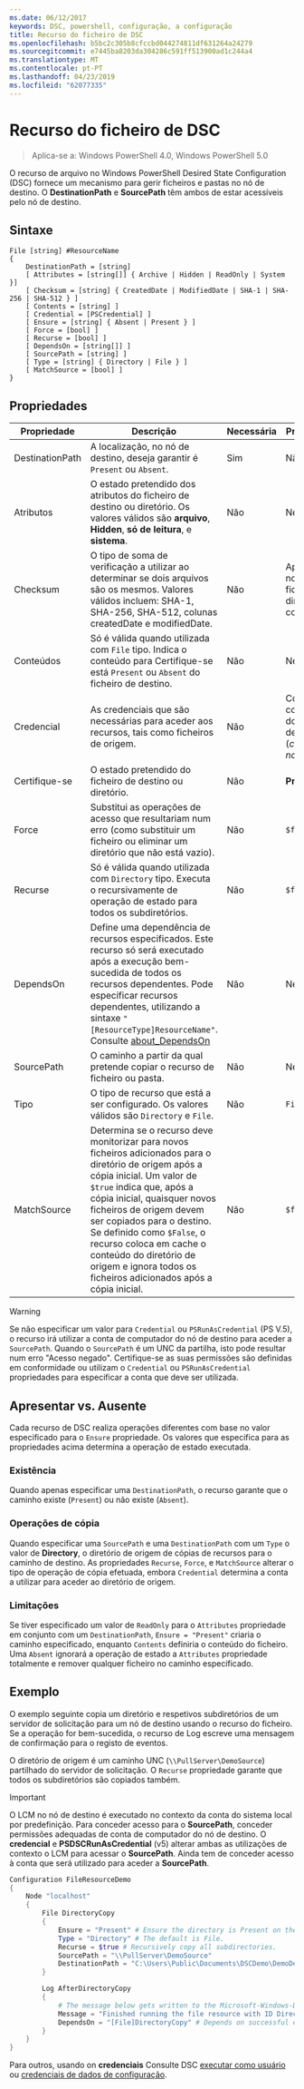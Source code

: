 ```yaml
---
ms.date: 06/12/2017
keywords: DSC, powershell, configuração, a configuração
title: Recurso do ficheiro de DSC
ms.openlocfilehash: b5bc2c305b8cfccbd044274811df631264a24279
ms.sourcegitcommit: e7445ba8203da304286c591ff513900ad1c244a4
ms.translationtype: MT
ms.contentlocale: pt-PT
ms.lasthandoff: 04/23/2019
ms.locfileid: "62077335"
---
```

# <a name="dsc-file-resource"></a>Recurso do ficheiro de DSC

> Aplica-se a: Windows PowerShell 4.0, Windows PowerShell 5.0

O recurso de arquivo no Windows PowerShell Desired State Configuration (DSC) fornece um mecanismo para gerir ficheiros e pastas no nó de destino. O **DestinationPath** e **SourcePath** têm ambos de estar acessíveis pelo nó de destino.

## <a name="syntax"></a>Sintaxe

```
File [string] #ResourceName
{
    DestinationPath = [string]
    [ Attributes = [string[]] { Archive | Hidden | ReadOnly | System }]
    [ Checksum = [string] { CreatedDate | ModifiedDate | SHA-1 | SHA-256 | SHA-512 } ]
    [ Contents = [string] ]
    [ Credential = [PSCredential] ]
    [ Ensure = [string] { Absent | Present } ]
    [ Force = [bool] ]
    [ Recurse = [bool] ]
    [ DependsOn = [string[]] ]
    [ SourcePath = [string] ]
    [ Type = [string] { Directory | File } ]
    [ MatchSource = [bool] ]
}
```

## <a name="properties"></a>Propriedades

|Propriedade       |Descrição                                                                   |Necessária|Predefinido|
|---------------|------------------------------------------------------------------------------|--------|-------|
|DestinationPath|A localização, no nó de destino, deseja garantir é `Present` ou `Absent`.|Sim|Não|
|Atributos     |O estado pretendido dos atributos do ficheiro de destino ou diretório. Os valores válidos são **arquivo**, **Hidden**, **só de leitura**, e **sistema**.|Não|Nenhum|
|Checksum      |O tipo de soma de verificação a utilizar ao determinar se dois arquivos são os mesmos. Valores válidos incluem: SHA-1, SHA-256, SHA-512, colunas createdDate e modifiedDate.|Não|Apenas o nome de ficheiro ou diretório é comparado.|
|Conteúdos       |Só é válida quando utilizada com `File` tipo. Indica o conteúdo para Certifique-se está `Present` ou `Absent` do ficheiro de destino. |Não|Nenhum|
|Credencial     |As credenciais que são necessárias para aceder aos recursos, tais como ficheiros de origem.|Não|Conta de computador do nó de destino. (*consulte nota*)|
|Certifique-se         |O estado pretendido do ficheiro de destino ou diretório. |Não|**Presente**|
|Force          |Substitui as operações de acesso que resultariam num erro (como substituir um ficheiro ou eliminar um diretório que não está vazio).|Não|`$false`|
|Recurse        |Só é válida quando utilizada com `Directory` tipo. Executa o recursivamente de operação de estado para todos os subdiretórios.|Não|`$false`|
|DependsOn      |Define uma dependência de recursos especificados. Este recurso só será executado após a execução bem-sucedida de todos os recursos dependentes. Pode especificar recursos dependentes, utilizando a sintaxe `"[ResourceType]ResourceName"`. Consulte [about_DependsOn](../../../configurations/resource-depends-on.md)|Não|Nenhum|
|SourcePath     |O caminho a partir da qual pretende copiar o recurso de ficheiro ou pasta.|Não|Nenhum|
|Tipo           |O tipo de recurso que está a ser configurado. Os valores válidos são `Directory` e `File`.|Não|`File`|
|MatchSource    |Determina se o recurso deve monitorizar para novos ficheiros adicionados para o diretório de origem após a cópia inicial. Um valor de `$true` indica que, após a cópia inicial, quaisquer novos ficheiros de origem devem ser copiados para o destino. Se definido como `$False`, o recurso coloca em cache o conteúdo do diretório de origem e ignora todos os ficheiros adicionados após a cópia inicial.|Não|`$false`|

> [!WARNING]
> Se não especificar um valor para `Credential` ou `PSRunAsCredential` (PS V.5), o recurso irá utilizar a conta de computador do nó de destino para aceder a `SourcePath`.  Quando o `SourcePath` é um UNC da partilha, isto pode resultar num erro "Acesso negado". Certifique-se as suas permissões são definidas em conformidade ou utilizam o `Credential` ou `PSRunAsCredential` propriedades para especificar a conta que deve ser utilizada.

## <a name="present-vs-absent"></a>Apresentar vs. Ausente

Cada recurso de DSC realiza operações diferentes com base no valor especificado para o `Ensure` propriedade. Os valores que especifica para as propriedades acima determina a operação de estado executada.

### <a name="existence"></a>Existência

Quando apenas especificar uma `DestinationPath`, o recurso garante que o caminho existe (`Present`) ou não existe (`Absent`).

### <a name="copy-operations"></a>Operações de cópia

Quando especificar uma `SourcePath` e uma `DestinationPath` com um `Type` o valor de **Directory**, o diretório de origem de cópias de recursos para o caminho de destino. As propriedades `Recurse`, `Force`, e `MatchSource` alterar o tipo de operação de cópia efetuada, embora `Credential` determina a conta a utilizar para aceder ao diretório de origem.

### <a name="limitations"></a>Limitações

Se tiver especificado um valor de `ReadOnly` para o `Attributes` propriedade em conjunto com um `DestinationPath`, `Ensure = "Present"` criaria o caminho especificado, enquanto `Contents` definiria o conteúdo do ficheiro.  Uma `Absent` ignorará a operação de estado a `Attributes` propriedade totalmente e remover qualquer ficheiro no caminho especificado.

## <a name="example"></a>Exemplo

O exemplo seguinte copia um diretório e respetivos subdiretórios de um servidor de solicitação para um nó de destino usando o recurso do ficheiro. Se a operação for bem-sucedida, o recurso de Log escreve uma mensagem de confirmação para o registo de eventos.

O diretório de origem é um caminho UNC (`\\PullServer\DemoSource`) partilhado do servidor de solicitação. O `Recurse` propriedade garante que todos os subdiretórios são copiados também.

> [!IMPORTANT]
> O LCM no nó de destino é executado no contexto da conta do sistema local por predefinição. Para conceder acesso para o **SourcePath**, conceder permissões adequadas de conta de computador do nó de destino. O **credencial** e **PSDSCRunAsCredential** (v5) alterar ambas as utilizações de contexto o LCM para acessar o **SourcePath**. Ainda tem de conceder acesso à conta que será utilizado para aceder a **SourcePath**.

```powershell
Configuration FileResourceDemo
{
    Node "localhost"
    {
        File DirectoryCopy
        {
            Ensure = "Present" # Ensure the directory is Present on the target node.
            Type = "Directory" # The default is File.
            Recurse = $true # Recursively copy all subdirectories.
            SourcePath = "\\PullServer\DemoSource"
            DestinationPath = "C:\Users\Public\Documents\DSCDemo\DemoDestination"
        }

        Log AfterDirectoryCopy
        {
            # The message below gets written to the Microsoft-Windows-Desired State Configuration/Analytic log
            Message = "Finished running the file resource with ID DirectoryCopy"
            DependsOn = "[File]DirectoryCopy" # Depends on successful execution of the File resource.
        }
    }
}
```

Para outros, usando on **credenciais** Consulte DSC [executar como usuário](../../../configurations/runAsUser.md) ou [credenciais de dados de configuração](../../../configurations/configDataCredentials.md).
